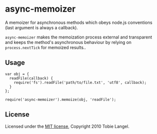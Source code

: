 async-memoizer
==============

A memoizer for asynchronous methods which obeys node.js conventions (last argument is always a callback).

`async-memoizer` makes the memoization process external and transparent and keeps the method's asynchronous
behaviour by relying on `process.nextTick` for memoized results..

Usage
-----
    
    var obj = {
      readFile(callback) {
        require('fs').readFile('path/to/file.txt', 'utf8', callback);
      }
    };

    require('async-memoizer').memoize(obj, 'readFile');

License
-------

Licensed under the [MIT license][1], Copyright 2010 Tobie Langel.

[1]: http://github.com/tobie/async-memoizer/raw/master/LICENSE

